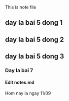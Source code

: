 This is note file

## day la bai 5 dong 1
## day la bai 5 dong 2
## day la bai 5 dong 3

### Day la bai 7

#### Edit notes.md

Hom nay la ngay 11/09
